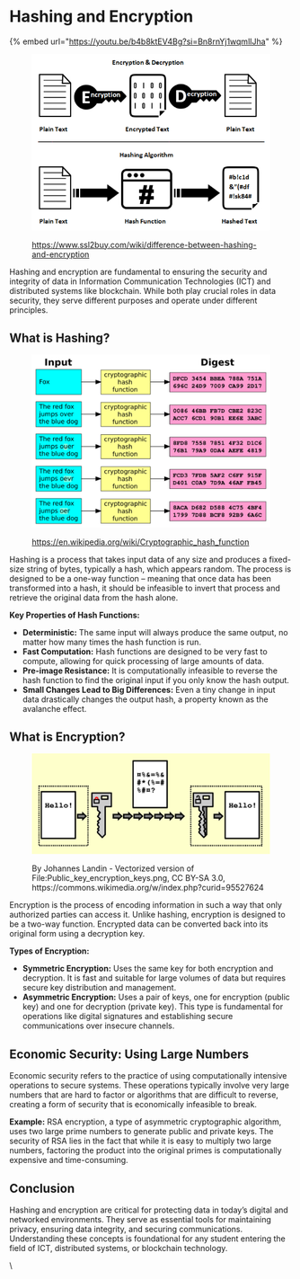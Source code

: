 # Hashing and Encryption

{% embed url="https://youtu.be/b4b8ktEV4Bg?si=Bn8rnYj1wqmlIJha" %}

<figure><img src="../../../.gitbook/assets/image (64).png" alt=""><figcaption><p><a href="https://www.ssl2buy.com/wiki/difference-between-hashing-and-encryption">https://www.ssl2buy.com/wiki/difference-between-hashing-and-encryption</a></p></figcaption></figure>

Hashing and encryption are fundamental to ensuring the security and integrity of data in Information Communication Technologies (ICT) and distributed systems like blockchain. While both play crucial roles in data security, they serve different purposes and operate under different principles.

## **What is Hashing?**&#x20;

<figure><img src="../../../.gitbook/assets/Cryptographic_Hash_Function.svg" alt=""><figcaption><p><a href="https://en.wikipedia.org/wiki/Cryptographic_hash_function">https://en.wikipedia.org/wiki/Cryptographic_hash_function</a></p></figcaption></figure>

Hashing is a process that takes input data of any size and produces a fixed-size string of bytes, typically a hash, which appears random. The process is designed to be a one-way function – meaning that once data has been transformed into a hash, it should be infeasible to invert that process and retrieve the original data from the hash alone.

**Key Properties of Hash Functions:**

* **Deterministic:** The same input will always produce the same output, no matter how many times the hash function is run.
* **Fast Computation:** Hash functions are designed to be very fast to compute, allowing for quick processing of large amounts of data.
* **Pre-image Resistance:** It is computationally infeasible to reverse the hash function to find the original input if you only know the hash output.
* **Small Changes Lead to Big Differences:** Even a tiny change in input data drastically changes the output hash, a property known as the avalanche effect.

## **What is Encryption?**&#x20;

<figure><img src="../../../.gitbook/assets/Public_key_encryption_keys.svg" alt=""><figcaption><p>By Johannes Landin - Vectorized version of File:Public_key_encryption_keys.png, CC BY-SA 3.0, https://commons.wikimedia.org/w/index.php?curid=95527624</p></figcaption></figure>

Encryption is the process of encoding information in such a way that only authorized parties can access it. Unlike hashing, encryption is designed to be a two-way function. Encrypted data can be converted back into its original form using a decryption key.

**Types of Encryption:**

* **Symmetric Encryption:** Uses the same key for both encryption and decryption. It is fast and suitable for large volumes of data but requires secure key distribution and management.
* **Asymmetric Encryption:** Uses a pair of keys, one for encryption (public key) and one for decryption (private key). This type is fundamental for operations like digital signatures and establishing secure communications over insecure channels.

## Economic Security: Using Large Numbers

Economic security refers to the practice of using computationally intensive operations to secure systems. These operations typically involve very large numbers that are hard to factor or algorithms that are difficult to reverse, creating a form of security that is economically infeasible to break.

**Example:** RSA encryption, a type of asymmetric cryptographic algorithm, uses two large prime numbers to generate public and private keys. The security of RSA lies in the fact that while it is easy to multiply two large numbers, factoring the product into the original primes is computationally expensive and time-consuming.

## Conclusion

Hashing and encryption are critical for protecting data in today’s digital and networked environments. They serve as essential tools for maintaining privacy, ensuring data integrity, and securing communications. Understanding these concepts is foundational for any student entering the field of ICT, distributed systems, or blockchain technology.

\
